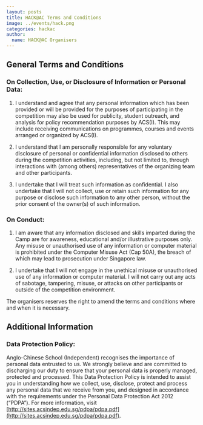 ```yaml
---
layout: posts
title: HACK@AC Terms and Conditions
image: ../events/hack.png
categories: hackac
author:
  name: HACK@AC Organisers
---
```

## General Terms and Conditions 

### On Collection, Use, or Disclosure of Information or Personal Data:
1) I understand and agree that any personal information which has been provided or will be provided for the purposes of participating in the competition may also be used for publicity, student outreach, and analysis for policy recommendation purposes by ACS(I). This may include receiving communications on programmes, courses and events arranged or organized by ACS(I).  
   
2) I understand that I am personally responsible for any voluntary disclosure of personal or confidential information disclosed to others during the competition activities, including, but not limited to, through interactions with (among others) representatives of the organizing team and other participants.  
   
3) I undertake that I will treat such information as confidential. I also undertake that I will not collect, use or retain such information for any purpose or disclose such information to any other person, without the prior consent of the owner(s) of such information.  
   

### On Conduct:
1) I am aware that any information disclosed and skills imparted during the Camp are for awareness, educational and/or illustrative purposes only. Any misuse or unauthorised use of any information or computer material is prohibited under the Computer Misuse Act (Cap 50A), the breach of which may lead to prosecution under Singapore law.  
   
2) I undertake that I will not engage in the unethical misuse or unauthorised use of any information or computer material. I will not carry out any acts of sabotage, tampering, misuse, or attacks on other participants or outside of the competition environment.  
   

The organisers reserves the right to amend the terms and conditions where and when it is necessary.

## Additional Information

### Data Protection Policy:
Anglo-Chinese School (Independent) recognises the importance of personal data entrusted to us. We strongly believe and are committed to discharging our duty to ensure that your personal data is properly managed, protected and processed. This Data Protection Policy is intended to assist you in understanding how we collect, use, disclose, protect and process any personal data that we receive from you, and designed in accordance with the requirements under the Personal Data Protection Act 2012 (“PDPA”). For more information, visit [http://sites.acsindep.edu.sg/pdpa/pdpa.pdf](http://sites.acsindep.edu.sg/pdpa/pdpa.pdf).

